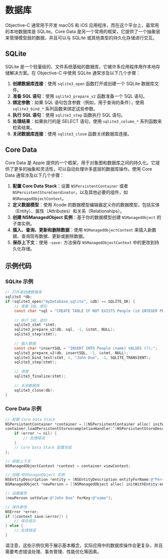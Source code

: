 # 数据库

Objective-C 通常用于开发 macOS 和 iOS 应用程序，而在这个平台上，最常用的本地数据库是 SQLite。Core Data 是另一个常用的框架，它提供了一个抽象层来管理模型层的数据，并且可以与 SQLite 或其他类型的持久化存储进行交互。

## SQLite

SQLite 是一个轻量级的、文件系统基础的数据库，它被许多应用程序用作本地存储解决方案。在 Objective-C 中使用 SQLite 通常涉及以下几个步骤：

1. **创建数据库连接**：使用 `sqlite3_open` 函数打开或创建一个 SQLite 数据库文件。
2. **准备 SQL 语句**：使用 `sqlite3_prepare_v2` 函数准备一个 SQL 语句。
3. **绑定参数**：如果 SQL 语句包含参数（例如，用于查询的条件），使用 `sqlite3_bind_*` 系列函数来绑定这些参数。
4. **执行 SQL 语句**：使用 `sqlite3_step` 函数执行 SQL 语句。
5. **处理结果**：如果执行的是 SELECT 语句，使用 `sqlite3_column_*` 系列函数来检索结果。
6. **关闭数据库连接**：使用 `sqlite3_close` 函数关闭数据库连接。

## Core Data

Core Data 是 Apple 提供的一个框架，用于对象图和数据库之间的持久化。它提供了更多的抽象和灵活性，可以自动处理许多底层的数据库操作。使用 Core Data 通常涉及以下几个步骤：

1. **配置 Core Data Stack**：设置 `NSPersistentContainer` 或者 `NSPersistentStoreCoordinator`，以及其他必要的组件，如 `NSManagedObjectContext`。
2. **定义数据模型**：使用 Xcode 的数据模型编辑器定义你的数据模型，包括实体（Entity）、属性（Attributes）和关系（Relationships）。
3. **创建 NSManagedObject 实例**：基于你的数据模型创建 `NSManagedObject` 的子类实例。
4. **插入、查询、更新和删除数据**：使用 `NSManagedObjectContext` 来插入新数据、查询现有数据、更新或删除数据。
5. **保存上下文**：使用 `-save:` 方法保存 `NSManagedObjectContext` 中的更改到持久化存储。

## 示例代码

### SQLite 示例

```objective-c
// 打开或创建数据库
sqlite3 *db;
if (sqlite3_open("myDatabase.sqlite", &db) == SQLITE_OK) {
    // 准备 SQL 语句
    const char *sql = "CREATE TABLE IF NOT EXISTS People (id INTEGER PRIMARY KEY AUTOINCREMENT, name TEXT);";
    
    // 执行 SQL 语句
    sqlite3_stmt *stmt;
    sqlite3_prepare_v2(db, sql, -1, &stmt, NULL);
    sqlite3_step(stmt);
    
    // 插入数据
    const char *insertSQL = "INSERT INTO People (name) VALUES (?);";
    sqlite3_prepare_v2(db, insertSQL, -1, &stmt, NULL);
    sqlite3_bind_text(stmt, 1, "John Doe", -1, SQLITE_TRANSIENT);
    sqlite3_step(stmt);
    
    // 清理
    sqlite3_finalize(stmt);
    
    // 关闭数据库
    sqlite3_close(db);
}
```

### Core Data 示例

```objective-c
// 配置 Core Data Stack
NSPersistentContainer *container = [[NSPersistentContainer alloc] initWithName:@"MyApp"];
container.loadPersistentStorescompletionHandler:^(NSPersistentStoreDescription *storeDescription, NSError *error) {
    if (error != nil) {
        // 处理错误
    }
    // Core Data Stack 配置完成
};

// 获取上下文
NSManagedObjectContext *context = container.viewContext;

// 创建 NSManagedObject 实例
NSEntityDescription *entity = [NSEntityDescription entityForName:@"Person" inManagedObjectContext:context];
NSManagedObject *newPerson = [[NSManagedObject alloc] initWithEntity:entity insertIntoManagedObjectContext:context];

// 设置属性
[newPerson setValue:@"John Doe" forKey:@"name"];

// 保存更改
NSError *error;
if ([context save:&error]) {
    // 保存成功
} else {
    // 处理错误
}
```

请注意，这些示例仅用于展示基本概念，实际应用中的数据库操作会更复杂，并且需要考虑错误处理、事务管理、性能优化等因素。
